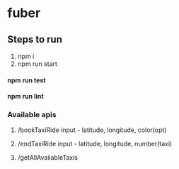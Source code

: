 # fuber

## Steps to run
1) npm i
2) npm run start

#### npm run test 
#### npm run lint 

### Available apis

1) /bookTaxiRide 
  input - latitude, longitude, color(opt)

2) /endTaxiRide
  input - latitude, longitude, number(taxi)

3) /getAllAvailableTaxis
